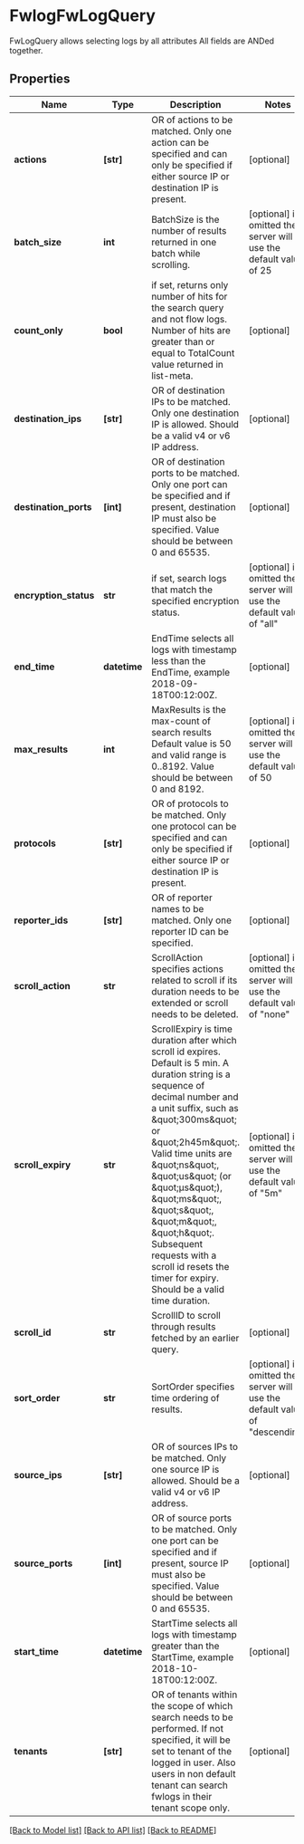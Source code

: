 # FwlogFwLogQuery

FwLogQuery allows selecting logs by all attributes All fields are ANDed together.
## Properties
Name | Type | Description | Notes
------------ | ------------- | ------------- | -------------
**actions** | **[str]** | OR of actions to be matched. Only one action can be specified and can only be specified if either source IP or destination IP is present. | [optional] 
**batch_size** | **int** | BatchSize is the number of results returned in one batch while scrolling. | [optional]  if omitted the server will use the default value of 25
**count_only** | **bool** | if set, returns only number of hits for the search query and not flow logs. Number of hits are greater than or equal to TotalCount value returned in list-meta. | [optional] 
**destination_ips** | **[str]** | OR of destination IPs to be matched. Only one destination IP is allowed. Should be a valid v4 or v6 IP address. | [optional] 
**destination_ports** | **[int]** | OR of destination ports to be matched. Only one port can be specified and if present, destination IP must also be specified. Value should be between 0 and 65535. | [optional] 
**encryption_status** | **str** | if set, search logs that match the specified encryption status. | [optional]  if omitted the server will use the default value of "all"
**end_time** | **datetime** | EndTime selects all logs with timestamp less than the EndTime, example 2018-09-18T00:12:00Z. | [optional] 
**max_results** | **int** | MaxResults is the max-count of search results Default value is 50 and valid range is 0..8192. Value should be between 0 and 8192. | [optional]  if omitted the server will use the default value of 50
**protocols** | **[str]** | OR of protocols to be matched. Only one protocol can be specified and can only be specified if either source IP or destination IP is present. | [optional] 
**reporter_ids** | **[str]** | OR of reporter names to be matched. Only one reporter ID can be specified. | [optional] 
**scroll_action** | **str** | ScrollAction specifies actions related to scroll if its duration needs to be extended or scroll needs to be deleted. | [optional]  if omitted the server will use the default value of "none"
**scroll_expiry** | **str** | ScrollExpiry is time duration after which scroll id expires. Default is 5 min. A duration string is a sequence of decimal number and a unit suffix, such as \&quot;300ms\&quot; or \&quot;2h45m\&quot;. Valid time units are \&quot;ns\&quot;, \&quot;us\&quot; (or \&quot;µs\&quot;), \&quot;ms\&quot;, \&quot;s\&quot;, \&quot;m\&quot;, \&quot;h\&quot;. Subsequent requests with a scroll id resets the timer for expiry. Should be a valid time duration. | [optional]  if omitted the server will use the default value of "5m"
**scroll_id** | **str** | ScrollID to scroll through results fetched by an earlier query. | [optional] 
**sort_order** | **str** | SortOrder specifies time ordering of results. | [optional]  if omitted the server will use the default value of "descending"
**source_ips** | **[str]** | OR of sources IPs to be matched. Only one source IP is allowed. Should be a valid v4 or v6 IP address. | [optional] 
**source_ports** | **[int]** | OR of source ports to be matched. Only one port can be specified and if present, source IP must also be specified. Value should be between 0 and 65535. | [optional] 
**start_time** | **datetime** | StartTime selects all logs with timestamp greater than the StartTime, example 2018-10-18T00:12:00Z. | [optional] 
**tenants** | **[str]** | OR of tenants within the scope of which search needs to be performed. If not specified, it will be set to tenant of the logged in user. Also users in non default tenant can search fwlogs in their tenant scope only. | [optional] 

[[Back to Model list]](../README.md#documentation-for-models) [[Back to API list]](../README.md#documentation-for-api-endpoints) [[Back to README]](../README.md)


